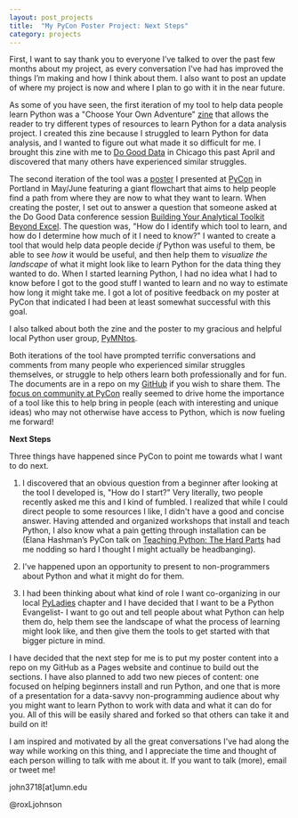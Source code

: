 ```yaml
---
layout: post_projects
title:  "My PyCon Poster Project: Next Steps"
category: projects
---
```


First, I want to say thank you to everyone I’ve talked to over the past few months about my project, as every conversation I've had has improved the things I’m making and how I think about them. I also want to post an update of where my project is now and where I plan to go with it in the near future.

As some of you have seen, the first iteration of my tool to help data people learn Python was a "Choose Your Own Adventure" [zine](http://roxjohnson.com/notes/2016/04/25/zine.html) that allows the reader to try different types of resources to learn Python for a data analysis project. I created this zine because I struggled to learn Python for data analysis, and I wanted to figure out what made it so difficult for me. I brought this zine with me to [Do Good Data](http://www.dogooddata.com/) in Chicago this past April and discovered that many others have experienced similar struggles. 

The second iteration of the tool was a [poster](https://github.com/roxanneminerals/documents/blob/master/pycon%202016%20poster%20final.pdf) I presented at [PyCon](https://us.pycon.org/2016/) in Portland in May/June featuring a giant flowchart that aims to help people find a path from where they are now to what they want to learn. When creating the poster, I set out to answer a question that someone asked at the Do Good Data conference session [Building Your Analytical Toolkit Beyond Excel](https://events.bizzabo.com/DoGoodData2016/agenda/session/114970). The question was, "How do I identify which tool to learn, and how do I determine how much of it I need to know?" I wanted to create a tool that would help data people decide *if* Python was useful to them, be able to see *how* it would be useful, and then help them to *visualize the landscape* of what it might look like to learn Python for the data thing they wanted to do. When I started learning Python, I had no idea what I had to know before I got to the good stuff I wanted to learn and no way to estimate how long it might take me. I got a lot of positive feedback on my poster at PyCon that indicated I had been at least somewhat successful with this goal.

I also talked about both the zine and the poster to my gracious and helpful local Python user group, [PyMNtos](http://www.meetup.com/PyMNtos-Twin-Cities-Python-User-Group/). 

Both iterations of the tool have prompted terrific conversations and comments from many people who experienced similar struggles themselves, or struggle to help others learn both professionally and for fun. The documents are in a repo on my [GitHub](https://github.com/roxanneminerals/documents) if you wish to share them. The [focus on community at PyCon](http://roxjohnson.com/community/2016/06/05/pycon2016.html) really seemed to drive home the importance of a tool like this to help bring in people (each with interesting and unique ideas) who may not otherwise have access to Python, which is now fueling me forward!

**Next Steps**

Three things have happened since PyCon to point me towards what I want to do next. 

1. I discovered that an obvious question from a beginner after looking at the tool I developed is, "How do I start?" Very literally, two people recently asked me this and I kind of fumbled. I realized that while I could direct people to some resources I like, I didn't have a good and concise answer. Having attended and organized workshops that install and teach Python, I also know what a pain getting through installation can be (Elana Hashman’s PyCon talk on [Teaching Python: The Hard Parts](https://www.youtube.com/watch?v=CjYEpVNbM-s) had me nodding so hard I thought I might actually be headbanging).

2. I've happened upon an opportunity to present to non-programmers about Python and what it might do for them.

3. I had been thinking about what kind of role I want co-organizing in our local [PyLadies](http://www.meetup.com/PyLadiesTC/) chapter and I have decided that I want to be a Python Evangelist- I want to go out and tell people about what Python can help them do, help them see the landscape of what the process of learning might look like, and then give them the tools to get started with that bigger picture in mind.

I have decided that the next step for me is to put my poster content into a repo on my GitHub as a Pages website and continue to build out the sections. I have also planned to add two new pieces of content: one focused on helping beginners install and run Python, and one that is more of a presentation for a data-savvy non-programming audience about why you might want to learn Python to work with data and what it can do for you. All of this will be easily shared and forked so that others can take it and build on it!

I am inspired and motivated by all the great conversations I've had along the way while working on this thing, and I appreciate the time and thought of each person willing to talk with me about it. If you want to talk (more), email or tweet me! 

john3718[at]umn.edu 

@roxLjohnson
